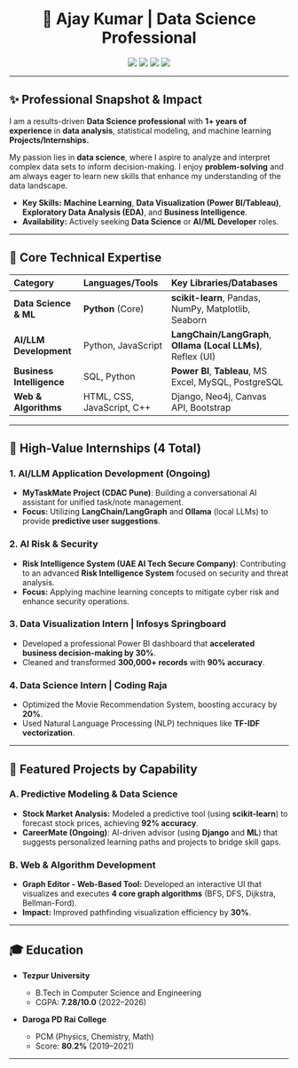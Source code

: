 <h1 align="center">👋 Ajay Kumar | Data Science Professional</h1>

<p align="center">
  <a href="mailto:ajaykumar81536@gmail.com"><img src="https://img.shields.io/badge/Email-ajaykumar81536@gmail.com-red?style=flat-square&logo=gmail"></a>
  <a href="https://www.linkedin.com/in/ajay-kumar-657888268/"><img src="https://img.shields.io/badge/LinkedIn-ajay--kumar-blue?style=flat-square&logo=linkedin"></a>
  <a href="https://ajaykumar81536.github.io/My-Portfolio-Website/"><img src="https://img.shields.io/badge/Portfolio-VIEW%20PROJECTS-blueviolet?style=flat-square&logo=codepen"></a>
  <a href="https://drive.google.com/file/d/1ETmrd0m9XbTNxs6notpsT2aSMoeDxM9H/view?usp=drive_link"><img src="https://img.shields.io/badge/Resume-DOWNLOAD%20CV-green?style=flat-square&logo=googledrive"></a>
</p>

---

## ✨ Professional Snapshot & Impact

I am a results-driven **Data Science professional** with **1+ years of experience** in **data analysis**, statistical modeling, and machine learning **Projects/Internships.**

My passion lies in **data science**, where I aspire to analyze and interpret complex data sets to inform decision-making. I enjoy **problem-solving** and am always eager to learn new skills that enhance my understanding of the data landscape.

* **Key Skills:** **Machine Learning**, **Data Visualization (Power BI/Tableau)**, **Exploratory Data Analysis (EDA)**, and **Business Intelligence**.
* **Availability:** Actively seeking **Data Science** or **AI/ML Developer** roles.

---

## 🧠 Core Technical Expertise

| Category | Languages/Tools | Key Libraries/Databases |
| :--- | :--- | :--- |
| **Data Science & ML** | **Python** (Core) | **scikit-learn**, Pandas, NumPy, Matplotlib, Seaborn |
| **AI/LLM Development** | Python, JavaScript | **LangChain/LangGraph**, **Ollama (Local LLMs)**, Reflex (UI) |
| **Business Intelligence** | SQL, Python | **Power BI**, **Tableau**, MS Excel, MySQL, PostgreSQL |
| **Web & Algorithms** | HTML, CSS, JavaScript, C++ | Django, Neo4j, Canvas API, Bootstrap |

---

## 💼 High-Value Internships (4 Total)

### **1. AI/LLM Application Development (Ongoing)**
* **MyTaskMate Project (CDAC Pune)**: Building a conversational AI assistant for unified task/note management.
* **Focus:** Utilizing **LangChain/LangGraph** and **Ollama** (local LLMs) to provide **predictive user suggestions**.

### **2. AI Risk & Security**
* **Risk Intelligence System (UAE AI Tech Secure Company)**: Contributing to an advanced **Risk Intelligence System** focused on security and threat analysis.
* **Focus:** Applying machine learning concepts to mitigate cyber risk and enhance security operations.

### **3. Data Visualization Intern | Infosys Springboard**
* Developed a professional Power BI dashboard that **accelerated business decision-making by 30%**.
* Cleaned and transformed **300,000+ records** with **90% accuracy**.

### **4. Data Science Intern | Coding Raja**
* Optimized the Movie Recommendation System, boosting accuracy by **20%**.
* Used Natural Language Processing (NLP) techniques like **TF-IDF vectorization**.

---

## 📂 Featured Projects by Capability

### **A. Predictive Modeling & Data Science**
* **Stock Market Analysis:** Modeled a predictive tool (using **scikit-learn**) to forecast stock prices, achieving **92% accuracy**.
* **CareerMate (Ongoing)**: AI-driven advisor (using **Django** and **ML**) that suggests personalized learning paths and projects to bridge skill gaps.

### **B. Web & Algorithm Development**
* **Graph Editor - Web-Based Tool:** Developed an interactive UI that visualizes and executes **4 core graph algorithms** (BFS, DFS, Dijkstra, Bellman-Ford).
* **Impact:** Improved pathfinding visualization efficiency by **30%**.

---

## 🎓 Education

* **Tezpur University**
    * B.Tech in Computer Science and Engineering
    * CGPA: **7.28/10.0** (2022–2026)

* **Daroga PD Rai College**
    * PCM (Physics, Chemistry, Math)
    * Score: **80.2%** (2019–2021)

---
